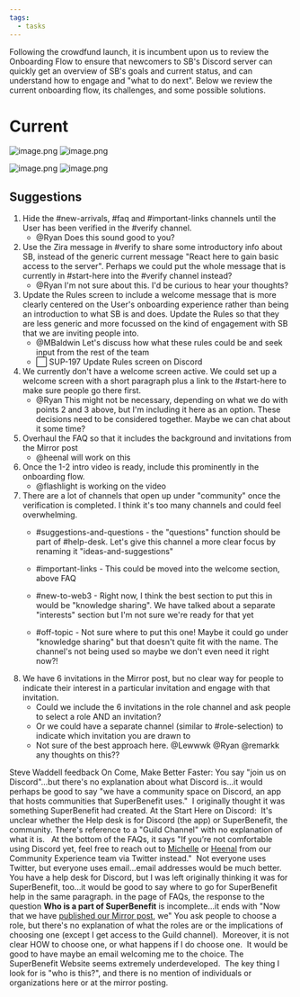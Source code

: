 ```yaml
---
tags:
  - tasks
---
```

Following the crowdfund launch, it is incumbent upon us to review the Onboarding Flow to ensure that newcomers to SB's Discord server can quickly get an overview of SB's goals and current status, and can understand how to engage and "what to do next". 
Below we review the current onboarding flow, its challenges, and some possible solutions.
# Current
![image.png](e621c66f-44a9-4dbb-b164-480b69407587%201.png)
![image.png](9bb8370c-18b7-4927-a3b8-4cd1c5137ce2.png)

![image.png](37b1edff-6870-4803-9398-e8adeb1f8068.png)
![image.png](9c873803-21ea-4a27-9cee-fdd2b399c262.png)
## Suggestions
1. Hide the #new-arrivals,  #faq and #important-links channels until the User has been verified in the #verify channel.
	- @Ryan  Does this sound good to you?
2. Use the Zira message in #verify to share some introductory info about SB, instead of the generic current message "React here to gain basic access to the server". Perhaps we could put the whole message that is currently in #start-here into the #verify channel instead?
	- @Ryan  I'm not sure about this. I'd be curious to hear your thoughts?
3. Update the Rules screen to include a welcome message that is more clearly centered on the User's onboarding experience rather than being an introduction to what SB is and does. Update the Rules so that they are less generic and more focussed on the kind of engagement with SB that we are inviting people into.
	- @MBaldwin Let's discuss how what these rules could be and seek input from the rest of the team
	- ⬜️ SUP-197 Update Rules screen on Discord 
4. We currently don't have a welcome screen active. We could set up a welcome screen with a short paragraph plus a link to the #start-here to make sure people go there first.
	- @Ryan  This might not be necessary, depending on what we do with points 2 and 3 above, but I'm including it here as an option. These decisions need to be considered together. Maybe we can chat about it some time?
5. Overhaul the FAQ so that it includes the background and invitations from the Mirror post
	- @heenal will work on this
6. Once the 1-2 intro video is ready, include this prominently in the onboarding flow.
	- @flashlight is working on the video
7. There are a lot of channels that open up under "community" once the verification is completed. I think it's too many channels and could feel overwhelming.
	- #suggestions-and-questions - the "questions" function should be part of #help-desk. Let's give this channel a more clear focus by renaming it "ideas-and-suggestions"

	- #important-links - This could be moved into the welcome section, above FAQ
	- #new-to-web3 - Right now, I think the best section to put this in would be "knowledge sharing". We have talked about a separate "interests" section but I'm not sure we're ready for that yet
	- #off-topic - Not sure where to put this one! Maybe it could go under "knowledge sharing" but that doesn't quite fit with the name. The channel's not being used so maybe we don't even need it right now?!
8. We have 6 invitations in the Mirror post, but no clear way for people to indicate their interest in a particular invitation and engage with that invitation.
	- Could we include the 6 invitations in the role channel and ask people to select a role AND an invitation?
	- Or we could have a separate channel (similar to #role-selection) to indicate which invitation you are drawn to
	- Not sure of the best approach here. @Lewwwk @Ryan @remarkk any thoughts on this??


Steve Waddell feedback
On Come, Make Better Faster: You say "join us on Discord"...but there's no explanation about what Discord is...it would perhaps be good to say "we have a community space on Discord, an app that hosts communities that SuperBenefit uses."  I originally thought it was something SuperBenefit had created.
At the Start Here on Discord:  It's unclear whether the Help desk is for Discord (the app) or SuperBenefit, the community.
There's reference to a "Guild Channel" with no explanation of what it is.  
At the bottom of the FAQs, it says "If you’re not comfortable using Discord yet, feel free to reach out to [Michelle](https://twitter.com/ml_baldwin) or [Heenal](https://twitter.com/heenalr) from our Community Experience team via Twitter instead."  Not everyone uses Twitter, but everyone uses email...email addresses would be much better.
You have a help desk for Discord, but I was left originally thinking it was for SuperBenefit, too...it would be good to say where to go for SuperBenefit help in the same paragraph.
in the page of FAQs, the response to the question **Who is a part of SuperBenefit** is incomplete...it ends with "Now that we have [published our Mirror post](https://mirror.xyz/superbenefit.eth/8Icbwygio4EJfEvh8we9Xz4IcZxzWfjyzmlMGXlxxjc), we"
You ask people to choose a role, but there's no explanation of what the roles are or the implications of choosing one (except I get access to the Guild channel).  Moreover, it is not clear HOW to choose one, or what happens if I do choose one.  It would be good to have maybe an email welcoming me to the choice.
The SuperBenefit Website seems extremely underdeveloped.  The key thing I look for is "who is this?", and there is no mention of individuals or organizations here or at the mirror posting. 